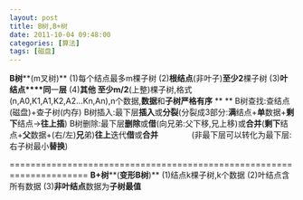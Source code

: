 ```yaml
---
layout: post
title: B树,B+树
date: 2011-10-04 09:48:00
categories: [算法]
tags: [磁盘]
---
```

**B树****(m叉树)**
(1)每个结点最多m棵子树
(2)**根结点**(非叶子)**至少2**棵子树
(3)**叶结点****同**一**层**
(4)**其他 至少m/2**(上整)棵子树,格式(n,A0,K1,A1,K2,A2...Kn,An),n个数据,**数据**和**子树严格有序**
**
**
B树查找:查结点(磁盘)+查子树(内存)
B树插入:最下层**插入**或**分裂**(分裂成3部分:**满**结点+**单**数据+**剩下**结点->**往上插**)
B树删除:最下层**删除**或**借**(向兄弟:父下移,兄上移)或**合并**(**剩下**结点+**父**数据+(右/左)**兄**弟)**往上**迭代**借**或**合并**
              (非最下层可以转化为最下层:右子树最小**替换**)



=====================================================================
**B+树****(**变形B树**)**
(1)结点k棵子树,k个数据
(2)叶结点含所有数据
(3)**非叶结点**数据为**子树最值**
